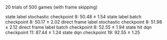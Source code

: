 20 trials of 500 games (with frame skipping)

state label stochastic checkpoint 8: 50.48 ± 1.54
state label batch checkpoint 8: 50.17 ± 2.02
direct frame label stochastic checkpoint 8: 51.98 ± 2.12
direct frame label batch checkpoint 8: 52.55 ± 1.94
state hit dqn checkpoint 11: 87.44 ± 1.24
state dqn checkpoint 19: 92.55 ± 1.25